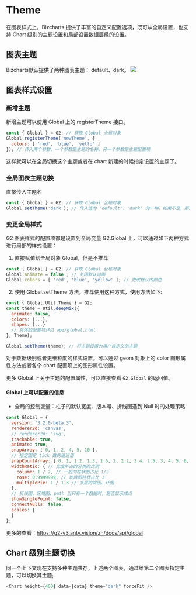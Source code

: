 # Theme

在图表样式上，Bizcharts 提供了丰富的自定义配置选项，既可从全局设置，也支持 Chart 级别的主题设置和局部设置数据层级的设置。
## 图表主题
Bizcharts默认提供了两种图表主题： default、dark。
![](https://gw.alipayobjects.com/zos/rmsportal/EQadCjVFfaXjuPbSySJp.png)

## 图表样式设置
### 新增主题
新增主题可以使用 Global 上的 registerTheme 接口。
```js
const { Global } = G2; // 获取 Global 全局对象
Global.registerTheme('newTheme', {
  colors: [ 'red', 'blue', 'yello' ]
}); // 传入两个参数，一个参数是主题的名称，另一个参数是主题配置项
```
这样就可以在全局切换这个主题或者在 chart 新建的时候指定设置的主题了。

### 全局图表主题切换
直接传入主题名
```js
const { Global } = G2; // 获取 Global 全局对象
Global.setTheme('dark'); // 传入值为 'default'、'dark' 的一种，如果不是，那么使用 default 主题。
```

### 变更全局样式
G2 图表样式的配置项都是设置到全局变量 G2.Global 上，可以通过如下两种方式进行局部的样式设置：
1. 直接赋值给全局对象 Global，但是不推荐
```js
const { Global } = G2; // 获取 Global 全局对象
Global.animate = false ; // 关闭默认动画
Global.colors = [ 'red', 'blue', 'yellow' ]; // 更改默认的颜色
```
2. 使用 Global.setTheme 方法。推荐使用这种方式，使用方法如下:
```js
const { Global,Util,Theme } = G2; 
const theme = Util.deepMix({
  animate: false,
  colors: {...},
  shapes: {...}
  // 具体的配置项详见 api/global.html
}, Theme);

Global.setTheme(theme); // 将主题设置为用户自定义的主题
```
对于数据级别或者更细粒度的样式设置，可以通过 geom 对象上的 color 图形属性方法或者各个 chart 配置项上的图形属性设置。

更多 Global 上关于主题的配置属性，可以直接查看 `G2.Global` 的返回值。

#### Global 上可以配置的信息
* 全局的控制变量：柱子的默认宽度、版本号、折线图遇到 Null 时的处理策略
```js
const Global = {
  version: '3.2.0-beta.3',
  renderer2d: 'canvas',
  // renderer2d: 'svg',
  trackable: true,
  animate: true,
  snapArray: [ 0, 1, 2, 4, 5, 10 ],
  // 指定固定 tick 数的逼近值
  snapCountArray: [ 0, 1, 1.2, 1.5, 1.6, 2, 2.2, 2.4, 2.5, 3, 4, 5, 6, 7.5, 8, 10 ],
  widthRatio: { // 宽度所占的分类的比例
    column: 1 / 2, // 一般的柱状图占比 1/2
    rose: 0.9999999, // 玫瑰图柱状占比 1
    multiplePie: 1 / 1.3 // 多层的饼图、环图
  },
  // 折线图、区域图、path 当只有一个数据时，是否显示成点
  showSinglePoint: false,
  connectNulls: false,
  scales: {
  }
};
```
更多的查看：https://g2-v3.antv.vision/zh/docs/api/global


 ## Chart 级别主题切换
同一个上下文现在支持多种主题共存，上述两个图表，通过给第二个图表指定主题，可以切换其主题;
```js
<Chart height={400} data={data} theme="dark" forceFit />
```
